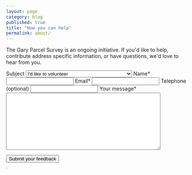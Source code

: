 ```yaml
---
layout: page
category: blog
published: true
title: "How you can help"
permalink: about/
---
```


The Gary Parcel Survey is an ongoing initiative. If you'd like to help, contribute address specific information, or have questions, we'd love to hear from you.

<!--
Wufoo form.
Keep HTML roughly the same (do not change names, for example)
-->
<form id="form182" name="form182" class="wufoo topLabel page" accept-charset="UTF-8" autocomplete="off" enctype="multipart/form-data" method="post" novalidate
      action="https://codeforamerica.wufoo.com/forms/zw4snzb1u42wsb/#public">

  <label class="desc" id="title6" for="Field6">
  Subject</label>
  <select id="Field6" name="Field6" class="field select medium"       tabindex="1" >
    <option value="I&#039;d like to volunteer" selected="selected">
    I'd like to volunteer
    </option>
    <option value="I have a question or correction about the data" >
    I have a question or correction about the data
    </option>
    <option value="I&#039;d like to send a suggestion" >
    I'd like to send a suggestion
    </option>
    <option value="Other" >
    Other
    </option>
  </select>

<label class="desc" id="title1" for="Field1">
Name<span id="req_1" class="req">*</span>
</label>
<input id="Field1" name="Field1" type="text" class="field text medium" value="" maxlength="255" tabindex="2" onkeyup=""       required />

<label class="desc" id="title3" for="Field3">
Email<span id="req_3" class="req">*</span>
</label>
<input id="Field3" name="Field3" type="email" spellcheck="false" class="field text medium" value="" maxlength="255" tabindex="3"       required />

<label class="desc" id="title8" for="Field8">
Telephone (optional)
</label>
<input id="Field8" name="Field8" type="text" class="field text medium" value="" maxlength="255" tabindex="4" onkeyup=""       />

<label class="desc" id="title5" for="Field5">
Your message<span id="req_5" class="req">*</span>
</label>
<textarea id="Field5"
name="Field5"
class="field textarea medium"
spellcheck="true"
rows="10" cols="50"
tabindex="7"
onkeyup="" required ></textarea>

  <button type="submit">Submit your feedback</button>

  <textarea name="comment" id="comment" rows="1" cols="1" style="height:1px;width:1px;border:0px none;"></textarea>
  <input type="hidden" id="idstamp" name="idstamp" value="JdEle7McAp0Ts3b79NaPHWtNLroxtS5K+dz2PjqiTJE=" />

</form>

<!--
<form>
  <select name="topic">
    <option value="volunteer">I'd like to volunteer</option>
    <option value="question">I have a question about the data</option>
    <option value="suggestion">I'd like to send a suggestion</option>
  </select>

  <label for="name">Name*</label>
  <input name="name" placeholder="name" type="text">

  <label for="email">Email*</label>
  <input name="name" placeholder="your email" type="email">

  <label for="phone">Telephone (optional)</label>
  <input name="phone" placeholder="" type="text">

  <textarea name="message" rows="5" placeholder="Your message"></textarea>

  <button type="submit">Submit your feedback</button>
</form>
-->


